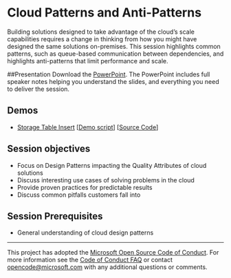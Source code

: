 # Cloud Patterns and Anti-Patterns
Building solutions designed to take advantage of the cloud’s scale capabilities requires a change in thinking from how you might have designed the same solutions on-premises.  This session highlights common patterns, such as queue-based communication between dependencies, and highlights anti-patterns that limit performance and scale.

##Presentation
Download the [PowerPoint](./Cloud%20Patterns%20and%20Anti-Patterns.pptx?raw=1).
The PowerPoint includes full speaker notes helping you understand the slides, and everything you need to deliver the session.

## Demos
* [Storage Table Insert](./Demo%201%20-%20Storage%20Table%20Insert)
[[Demo script](./Demo%201%20-%20Storage%20Table%20Insert/Readme.md)]
[[Source Code](./Demo%201%20-%20Storage%20Table%20Insert/TableStorage.Client)]

## Session objectives
* Focus on Design Patterns impacting the Quality Attributes of cloud solutions
* Discuss interesting use cases of solving problems in the cloud
* Provide proven practices for predictable results
* Discuss common pitfalls customers fall into

## Session Prerequisites
* General understanding of cloud design patterns

****
This project has adopted the [Microsoft Open Source Code of Conduct](https://opensource.microsoft.com/codeofconduct/). For more information see the [Code of Conduct FAQ](https://opensource.microsoft.com/codeofconduct/faq/) or contact [opencode@microsoft.com](mailto:opencode@microsoft.com) with any additional questions or comments.
